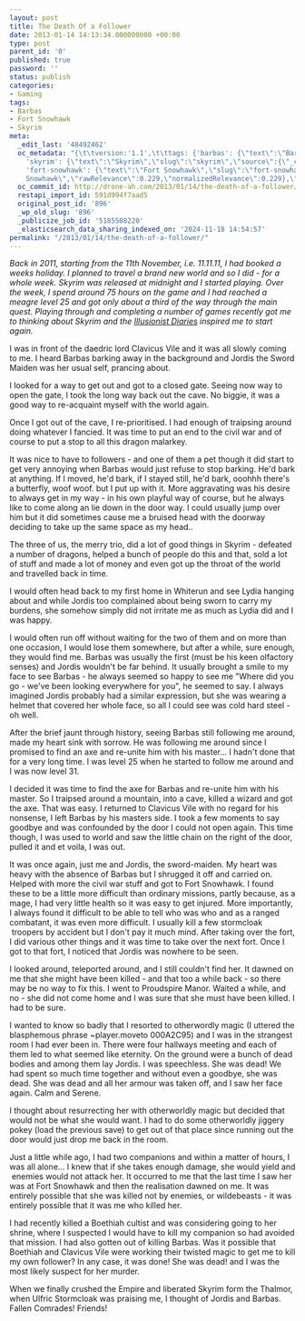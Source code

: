 ```yaml
---
layout: post
title: The Death Of a Follower
date: 2013-01-14 14:13:34.000000000 +00:00
type: post
parent_id: '0'
published: true
password: ''
status: publish
categories:
- Gaming
tags:
- Barbas
- Fort Snowhawk
- Skyrim
meta:
  _edit_last: '48492462'
  oc_metadata: "{\t\tversion:'1.1',\t\ttags: {'barbas': {\"text\":\"Barbas\",\"slug\":\"barbas\",\"source\":{\"_className\":\"SocialTag\",\"url\":\"http://d.opencalais.com/dochash-1/c4c30edf-ed09-30d5-9316-e3329a1cdaf6/SocialTag/1\",\"subjectURL\":null,\"type\":{\"_className\":\"ArtifactType\",\"url\":\"http://s.opencalais.com/1/type/tag/SocialTag\",\"name\":\"SocialTag\"},\"name\":\"Barbas\",\"makeMeATag\":true,\"importance\":1,\"normalizedRelevance\":1},\"bucketName\":\"current\",\"bucketPlacement\":\"auto\",\"_className\":\"Tag\"},
    'skyrim': {\"text\":\"Skyrim\",\"slug\":\"skyrim\",\"source\":{\"_className\":\"Entity\",\"url\":\"http://d.opencalais.com/pershash-1/887cb9a1-cc89-318a-ba1d-cd80e1ee64b1\",\"subjectURL\":null,\"type\":{\"_className\":\"ArtifactType\",\"url\":\"http://s.opencalais.com/1/type/em/e/Person\",\"name\":\"Person\"},\"name\":\"Skyrim\",\"rawRelevance\":0.954,\"normalizedRelevance\":0.954},\"bucketName\":\"current\",\"bucketPlacement\":\"auto\",\"_className\":\"Tag\"},
    'fort-snowhawk': {\"text\":\"Fort Snowhawk\",\"slug\":\"fort-snowhawk\",\"source\":{\"_className\":\"Entity\",\"url\":\"http://d.opencalais.com/genericHasher-1/2d32c618-9f19-3c17-b8a7-361048228ade\",\"subjectURL\":null,\"type\":{\"_className\":\"ArtifactType\",\"url\":\"http://s.opencalais.com/1/type/em/e/Facility\",\"name\":\"Facility\"},\"name\":\"Fort
    Snowhawk\",\"rawRelevance\":0.229,\"normalizedRelevance\":0.229},\"bucketName\":\"current\",\"bucketPlacement\":\"auto\",\"_className\":\"Tag\"}}\t}"
  oc_commit_id: http://drone-ah.com/2013/01/14/the-death-of-a-follower/1358172820
  restapi_import_id: 591d994f7aad5
  original_post_id: '896'
  _wp_old_slug: '896'
  _publicize_job_id: '5185508220'
  _elasticsearch_data_sharing_indexed_on: '2024-11-18 14:54:57'
permalink: "/2013/01/14/the-death-of-a-follower/"
---
```


*Back in 2011, starting from the 11th November, i.e. 11.11.11, I had
booked a weeks holiday. I planned to travel a brand new world and so I
did - for a whole week. Skyrim was released at midnight and I started
playing. Over the week, I spend around 75 hours on the game and I had
reached a meagre level 25 and got only about a third of the way through
the main quest. Playing through and completing a number of games
recently got me to thinking about Skyrim and the [Illusionist
Diaries](http://www.pcgamer.com/2012/08/09/an-illusionist-in-skyrim-part-1/ "An Illusionist In Skyrim")
inspired me to start again.*

I was in front of the daedric lord Clavicus Vile and it was all slowly
coming to me. I heard Barbas barking away in the background and Jordis
the Sword Maiden was her usual self, prancing about.

I looked for a way to get out and got to a closed gate. Seeing now way
to open the gate, I took the long way back out the cave. No biggie, it
was a good way to re-acquaint myself with the world again.

Once I got out of the cave, I re-prioritised. I had enough of traipsing
around doing whatever I fancied. It was time to put an end to the civil
war and of course to put a stop to all this dragon malarkey.

It was nice to have to followers - and one of them a pet though it did
start to get very annoying when Barbas would just refuse to stop
barking. He\'d bark at anything. If I moved, he\'d bark, if I stayed
still, he\'d bark, ooohhh there\'s a butterfly, woof woof. but I put up
with it. More aggravating was his desire to always get in my way - in
his own playful way of course, but he always like to come along an lie
down in the door way. I could usually jump over him but it did sometimes
cause me a bruised head with the doorway deciding to take up the same
space as my head..

The three of us, the merry trio, did a lot of good things in Skyrim -
defeated a number of dragons, helped a bunch of people do this and that,
sold a lot of stuff and made a lot of money and even got up the throat
of the world and travelled back in time.

I would often head back to my first home in Whiterun and see Lydia
hanging about and while Jordis too complained about being sworn to carry
my burdens, she somehow simply did not irritate me as much as Lydia did
and I was happy.

I would often run off without waiting for the two of them and on more
than one occasion, I would lose them somewhere, but after a while, sure
enough, they would find me. Barbas was usually the first (must be his
keen olfactory senses) and Jordis wouldn\'t be far behind. It usually
brought a smile to my face to see Barbas - he always seemed so happy to
see me \"Where did you go - we\'ve been looking everywhere for you\", he
seemed to say. I always imagined Jordis probably had a similar
expression, but she was wearing a helmet that covered her whole face, so
all I could see was cold hard steel - oh well.

After the brief jaunt through history, seeing Barbas still following me
around, made my heart sink with sorrow. He was following me around since
I promised to find an axe and re-unite him with his master\... I hadn\'t
done that for a very long time. I was level 25 when he started to follow
me around and I was now level 31.

I decided it was time to find the axe for Barbas and re-unite him with
his master. So I traipsed around a mountain, into a cave, killed a
wizard and got the axe. That was easy. I returned to Clavicus Vile with
no regard for his nonsense, I left Barbas by his masters side. I took a
few moments to say goodbye and was confounded by the door I could not
open again. This time though, I was used to world and saw the little
chain on the right of the door, pulled it and et voila, I was out.

It was once again, just me and Jordis, the sword-maiden. My heart was
heavy with the absence of Barbas but I shrugged it off and carried on.
Helped with more the civil war stuff and got to Fort Snowhawk. I found
these to be a little more difficult than ordinary missions, partly
because, as a mage, I had very little health so it was easy to get
injured. More importantly, I always found it difficult to be able to
tell who was who and as a ranged combatant, it was even more difficult.
I usually kill a few stormcloak  troopers by accident but I don\'t pay
it much mind. After taking over the fort, I did various other things and
it was time to take over the next fort. Once I got to that fort, I
noticed that Jordis was nowhere to be seen.

I looked around, teleported around, and I still couldn\'t find her. It
dawned on me that she might have been killed - and that too a while
back - so there may be no way to fix this. I went to Proudspire Manor.
Waited a while, and no - she did not come home and I was sure that she
must have been killed. I had to be sure.

I wanted to know so badly that I resorted to otherwordly magic (I
uttered the blasphemous phrase \~player.moveto 000A2C95) and I was in
the strangest room I had ever been in. There were four hallways meeting
and each of them led to what seemed like eternity. On the ground were a
bunch of dead bodies and among them lay Jordis. I was speechless. She
was dead! We had spent so much time together and without even a goodbye,
she was dead. She was dead and all her armour was taken off, and I saw
her face again. Calm and Serene.

I thought about resurrecting her with otherworldly magic but decided
that would not be what she would want. I had to do some otherworldly
jiggery pokey (load the previous save) to get out of that place since
running out the door would just drop me back in the room.

Just a little while ago, I had two companions and within a matter of
hours, I was all alone\... I knew that if she takes enough damage, she
would yield and  enemies would not attack her. It occurred to me that
the last time I saw her was at Fort Snowhawk and then the realisation
dawned on me. It was entirely possible that she was killed not by
enemies, or wildebeasts - it was entirely possible that it was me who
killed her.

I had recently killed a Boethiah cultist and was considering going to
her shrine, where I suspected I would have to kill my companion so had
avoided that mission. I had also gotten out of killing Barbas. Was it
possible that Boethiah and Clavicus Vile were working their twisted
magic to get me to kill my own follower? In any case, it was done! She
was dead! and I was the most likely suspect for her murder.

When we finally crushed the Empire and liberated Skyrim form the
Thalmor, when Ulfric Stormcloak was praising me, I thought of Jordis and
Barbas. Fallen Comrades! Friends!
